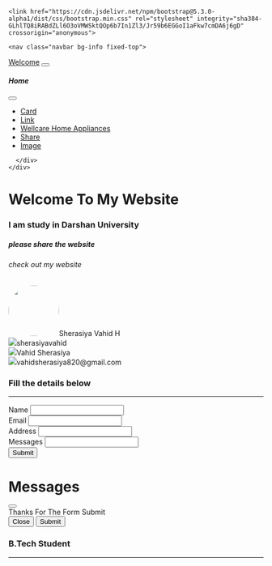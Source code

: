<!doctype html>
<html lang="en">
  <head>
    <meta charset="utf-8">
    <meta name="viewport" content="width=device-width, initial-scale=1">
    <title>DemoWebsite</title>
    <style type="text/css">
      body{
        background-image: url("backimg1.jpg");
        background-repeat: no-repeat;
        background-size: cover;
        background-attachment: fixed;
        background-position: right;
      }
    </style>
    <link rel="stylesheet" type="text/css" href="./CSS./Css.css">
    
    <link href="https://cdn.jsdelivr.net/npm/bootstrap@5.3.0-alpha1/dist/css/bootstrap.min.css" rel="stylesheet" integrity="sha384-GLhlTQ8iRABdZLl6O3oVMWSktQOp6b7In1Zl3/Jr59b6EGGoI1aFkw7cmDA6j6gD" crossorigin="anonymous">
        
    
  </head>
  <body>

    <nav class="navbar bg-info fixed-top">
  <div class="container-fluid">
    <a class="navbar-brand fw-bold" href="#">Welcome</a>
    <button class="navbar-toggler" type="button" data-bs-toggle="offcanvas" data-bs-target="#offcanvasNavbar" aria-controls="offcanvasNavbar">
      <span class="navbar-toggler-icon"></span>
    </button>
    <div class="offcanvas offcanvas-end text-center" tabindex="-1" id="offcanvasNavbar" aria-labelledby="offcanvasNavbarLabel">
      <div class="offcanvas-header text-danger bg-info">
        <h5 class="offcanvas-title " id="offcanvasNavbarLabel">Home</h5>
        <button type="button" class="btn-close" data-bs-dismiss="offcanvas" aria-label="Close"></button>
      </div>
      <div class="offcanvas-body ">
        <ul class="navbar-nav justify-content-end flex-grow-1 pe-3">
          <li class="nav-item">
            <a class="nav-link active text-primary" aria-current="page" href="file:///C:/Users/User/OneDrive/Desktop/VAHID/JAVA%20script/CardLab.html">Card</a>
          </li>
          <li class="nav-item">
            <a class="nav-link text-primary" href="file:///C:/Users/User/OneDrive/Desktop/Website/P-4-Form.html">Link</a>
          </li>
           <li class="nav-item">
            <a class="nav-link text-primary" href="./Wellcare Home.html">Wellcare Home Appliances</a>
          </li>
           <li class="nav-item">
            <a class="nav-link text-primary" href="#">Share</a>
          </li>
           <li class="nav-item">
            <a class="nav-link text-primary" href="#">Image</a>
          </li>
        </ul>
       
      </div>
    </div>
  </div>
</nav>


<div class="container border border-secondary border-2">
  <div class="welcome text-center">
    <h1 class="h1 text-primary">Welcome To My Website</h1>
    <h3 class="h3 text-danger">I am study in Darshan University</h3>
    <h5 class="h5 text-success">please share the website</h5>
    <h6 class="h6 text-warning">check out my website</h6>

  </div> 

  <div class="row logo">
    <div class="col-md-3">
    <img src="./Image./vahids.png" class="profile-image mx-2" style="border-radius: 50%; width:100px; height:100px;">Sherasiya Vahid H
    </div>
    <div class="col-md-3 mt-5">
    <img class="insta-logo mx-2" src="./Image./instagram icon1.png">sherasiyavahid
    </div>
    <div class="col-md-3 mt-5">
    <img class="face-logo " src="./Image./Facebook-icon.png">Vahid Sherasiya
    </div>
    <div class="col-sm-3 mt-5">
    <img class="gmail-logo " src="./Image./gmail-icon1.png">vahidsherasiya820@gmail.com
    </div>
    </div>
   </div>



<div class="form-container border border-secondary border-2 mt-3">
  <div class="form-tital fw-bold text-center">
    <h3>Fill the details below <hr/></h3>
  </div>
  <div class="contant text-primary">
     <form action="#" method="POST" class="row g-3 needs-validation m-2" novalidate>
  <div class="col-md-6 ">
    <label for="validationCustom01" class="form-label">Name</label>
    <input type="text" class="form-control text-danger border border-primary" id="validationCustom01" required name="ename">
  </div>
  <div class="col-md-6 ">
    <label for="validationCustom02" class="form-label">Email</label>
    <input type="text" class="form-control text-danger border border-primary" id="validationCustom02" required name="Password"> 
  </div>
  <div class="col-md-6">
    <label for="validationCustom02" class="form-label">Address</label>
    <input type="text" class="form-control text-danger border border-primary" id="validationCustom02" value=" " required name="aname"> 
  </div>
  
  <div class="col-md-6">
    <label for="validationCustom02" class="form-label">Messages</label>
    <input type="text" class="form-control text-danger border border-primary" id="validationCustom02" value=" " required name="aname"> 
  </div>
  
  <div class="col-12">
  <!--Button trigger modal -->
  <button type="button" class="btn btn-danger mb-3" data-bs-toggle="modal" data-bs-target="#exampleModal">Submit</button>
    <!--Modal-->
    <div class="modal fade" id="exampleModal" tabindex="-1" aria-labelledby="exampleModalLabel" aria-hidden="true">
      <div class="modal-dialog">
        <div class="modal-content">
          <div class="modal-header">
            <h1 class="modal-title fs-5 text-secondary" id="exampleModalLabel">Messages</h1>
            <button type="button" class="btn-close" data-bs-dismiss="modal" aria-label="Close"></button>
          </div>
          <div class="modal-body text-primary">Thanks For The Form Submit</div>
          <div class="modal-footer">
            <button type="button" class="btn btn-danger" data-bs-dismiss="modal">Close</button>
            <input type="submit" class="btn btn-primary">
          </div>
        </div>
      </div>
    </div>
  </div>
</form>
  </div>
</div>

<div class="student mt-3 border border-secondary border-2">
  <div class="course text-center fw-bold">
    <h3>B.Tech Student<hr></h3>
  </div>
  <script type="text/javascript">
    a=[
     ["CSE-with-Specilization-in-Digital-Tranformation-Engineering","./Image./cse4.jpeg"],
     ["Desktop-computer-background-dna-drawing-260nw","./Image/cse1.jpg"],
     ["emerging-trends-computer-science","./Image/cse3.jpg"],
     ["Desktop-computer-background-dna-drawing-260nw","./Image/cse1.jpg"]
      ];
  </script>
  <div class="container1 mt-5">
    <div class="row ms-3">
      <script type="text/javascript">
        for(eng of a){
          document.write('<div class="col-4 card mx-3" style="width:250px;">')
          document.write('<img src="'+eng[1]+'" class="card-img-top" alt="...">')
          document.write('<div class="card-body">')
          document.write('<h5 class="card-title"></h5>')
          document.write('<p class="card-text">'+eng[0]+'</p>')
            
          document.write('</div>')
          document.write('</div>')
          document.write()
        }
      </script>
    </div>
  </div>

</div>
    <script src="https://cdn.jsdelivr.net/npm/bootstrap@5.3.0-alpha1/dist/js/bootstrap.bundle.min.js" integrity="sha384-w76AqPfDkMBDXo30jS1Sgez6pr3x5MlQ1ZAGC+nuZB+EYdgRZgiwxhTBTkF7CXvN" crossorigin="anonymous"></script>
  </body>
</html>

